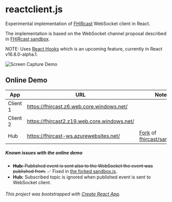 # reactclient.js

Experimental implementation of [FHIRcast](http://fhircast.org/) WebSocket client in React.

The implementation is based on the WebSocket channel proposal described in [FHIRcast sandbox](https://github.com/fhircast/sandbox.js).

NOTE: Uses [React Hooks](https://reactjs.org/docs/hooks-intro.html) which is an upcoming feature, currently in React v16.8.0-alpha.1.

![Screen Capture Demo](https://github.com/akalliokoski/fhircast-websocket-demo/blob/master/doc/fhircast-websocket-demo-min.gif)

## Online Demo

| App      | URL                                         | Notes                                                                                                               |
| -------- | ------------------------------------------- | ------------------------------------------------------------------------------------------------------------------- |
| Client 1 | https://fhircast.z6.web.core.windows.net/   |                                                                                                                     |
| Client 2 | https://fhircast2.z19.web.core.windows.net/ |                                                                                                                     |
| Hub      | https://fhircast-ws.azurewebsites.net/      | [Fork](https://github.com/akalliokoski/sandbox.js) of [fhircast/sandbox.js](https://github.com/fhircast/sandbox.js) |

##### Known issues with the online demo

* ~~**Hub:** Published event is sent also to the WebSocket the event was published from.~~ :white_check_mark: Fixed in [the forked sandbox.js](https://github.com/akalliokoski/sandbox.js/commit/cf88e090738ea94ff0519f48096a3f594d305ca1).
* **Hub:** Subscribed topic is ignored when published event is sent to WebSocket client.

###### This project was bootstrapped with [Create React App](https://github.com/facebook/create-react-app).
